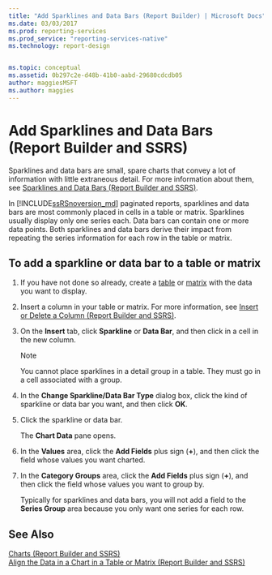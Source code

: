 ```yaml
---
title: "Add Sparklines and Data Bars (Report Builder) | Microsoft Docs"
ms.date: 03/03/2017
ms.prod: reporting-services
ms.prod_service: "reporting-services-native"
ms.technology: report-design


ms.topic: conceptual
ms.assetid: 0b297c2e-d48b-41b0-aabd-29680cdcdb05
author: maggiesMSFT
ms.author: maggies
---
```

# Add Sparklines and Data Bars (Report Builder and SSRS)
  Sparklines and data bars are small, spare charts that convey a lot of information with little extraneous detail. For more information about them, see [Sparklines and Data Bars &#40;Report Builder and SSRS&#41;](../../reporting-services/report-design/sparklines-and-data-bars-report-builder-and-ssrs.md).  
  
 In [!INCLUDE[ssRSnoversion_md](../../includes/ssrsnoversion-md.md)] paginated reports, sparklines and data bars are most commonly placed in cells in a table or matrix. Sparklines usually display only one series each. Data bars can contain one or more data points. Both sparklines and data bars derive their impact from repeating the series information for each row in the table or matrix.  
  
## To add a sparkline or data bar to a table or matrix  
  
1.  If you have not done so already, create a [table](../../reporting-services/report-design/tables-report-builder-and-ssrs.md) or [matrix](../../reporting-services/report-design/create-a-matrix-report-builder-and-ssrs.md) with the data you want to display.  
  
2.  Insert a column in your table or matrix. For more information, see [Insert or Delete a Column &#40;Report Builder and SSRS&#41;](../../reporting-services/report-design/insert-or-delete-a-column-report-builder-and-ssrs.md).  
  
3.  On the **Insert** tab, click **Sparkline** or **Data Bar**, and then click in a cell in the new column.  
  
    > [!NOTE]  
    >  You cannot place sparklines in a detail group in a table. They must go in a cell associated with a group.  
  
4.  In the **Change Sparkline/Data Bar Type** dialog box, click the kind of sparkline or data bar you want, and then click **OK**.  
  
5.  Click the sparkline or data bar.  
  
     The **Chart Data** pane opens.  
  
6.  In the **Values** area, click the **Add Fields** plus sign (**+**), and then click the field whose values you want charted.  
  
7.  In the **Category Groups** area, click the **Add Fields** plus sign (**+**), and then click the field whose values you want to group by.  
  
     Typically for sparklines and data bars, you will not add a field to the **Series Group** area because you only want one series for each row.  
  
## See Also  
 [Charts &#40;Report Builder and SSRS&#41;](../../reporting-services/report-design/charts-report-builder-and-ssrs.md)   
 [Align the Data in a Chart in a Table or Matrix &#40;Report Builder and SSRS&#41;](../../reporting-services/report-design/align-the-data-in-a-chart-in-a-table-or-matrix-report-builder-and-ssrs.md)  
  
  
